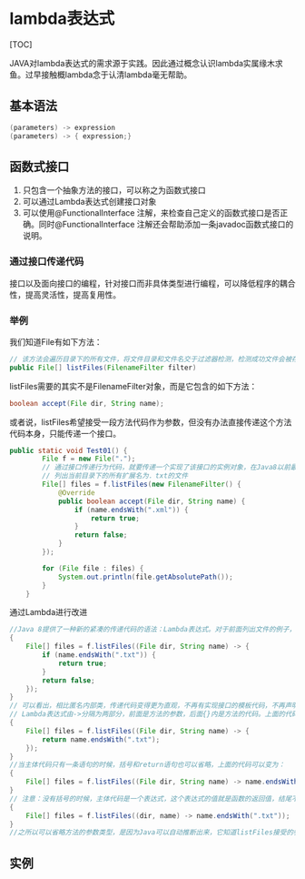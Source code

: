 # lambda表达式

[TOC]

JAVA对lambda表达式的需求源于实践。因此通过概念认识lambda实属缘木求鱼。过早接触概lambda念于认清lambda毫无帮助。

## 基本语法

```java
(parameters) -> expression
(parameters) -> { expression;}
```

## 函数式接口

1. 只包含一个抽象方法的接口，可以称之为函数式接口
2. 可以通过Lambda表达式创建接口对象
3. 可以使用@FunctionalInterface 注解，来检查自己定义的函数式接口是否正确。同时@FunctionalInterface 注解还会帮助添加一条javadoc函数式接口的说明。

### 通过接口传递代码

接口以及面向接口的编程，针对接口而非具体类型进行编程，可以降低程序的耦合性，提高灵活性，提高复用性。

### 举例

我们知道File有如下方法：

```java
// 该方法会遍历目录下的所有文件，将文件目录和文件名交于过滤器检测，检测成功文件会被存放File[]返回。
public File[] listFiles(FilenameFilter filter)
```

listFiles需要的其实不是FilenameFilter对象，而是它包含的如下方法：

```java
boolean accept(File dir, String name);
```

或者说，listFiles希望接受一段方法代码作为参数，但没有办法直接传递这个方法代码本身，只能传递一个接口。

```java
public static void Test01() {
        File f = new File(".");
        // 通过接口传递行为代码，就要传递一个实现了该接口的实例对象，在Java8以前最简洁的方式是使用匿名内部类
        // 列出当前目录下的所有扩展名为．txt的文件
        File[] files = f.listFiles(new FilenameFilter() {
            @Override
            public boolean accept(File dir, String name) {
                if (name.endsWith(".xml")) {
                    return true;
                }
                return false;
            }
        });

        for (File file : files) {
            System.out.println(file.getAbsolutePath());
        }
    }
```

通过Lambda进行改进

```java
//Java 8提供了一种新的紧凑的传递代码的语法：Lambda表达式。对于前面列出文件的例子，代码可以改为：
{
    File[] files = f.listFiles((File dir, String name) -> {
        if (name.endsWith(".txt")) {
            return true;
        }
        return false;
    });
}
// 可以看出，相比匿名内部类，传递代码变得更为直观，不再有实现接口的模板代码，不再声明方法，也没有名字，而是直接给出了方法的实现代码。
// Lambda表达式由->分隔为两部分，前面是方法的参数，后面{}内是方法的代码。上面的代码可以简化为：
{
    File[] files = f.listFiles((File dir, String name) -> {
        return name.endsWith(".txt");
    });
}
//当主体代码只有一条语句的时候，括号和return语句也可以省略，上面的代码可以变为：
{
    File[] files = f.listFiles((File dir, String name) -> name.endsWith(".txt"));
}
// 注意：没有括号的时候，主体代码是一个表达式，这个表达式的值就是函数的返回值，结尾不能加分号，也不能加return语句。
{
    File[] files = f.listFiles((dir, name) -> name.endsWith(".txt"));
}
//之所以可以省略方法的参数类型，是因为Java可以自动推断出来，它知道listFiles接受的参数类型是FilenameFilter，这个接口只有一个方法accept，这个方法的两个参数类型分别是File和String。
```



## 实例



```

```